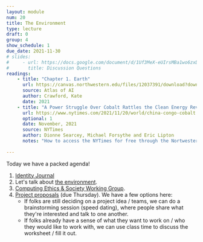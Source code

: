 ```yaml
---
layout: module
num: 20
title: The Environment
type: lecture
draft: 0
group: 4
show_schedule: 1
due_date: 2021-11-30
# slides: 
#     - url: https://docs.google.com/document/d/1Uf3MeX-eUIrsMBa1wo6zxDDP9D6U7vVqWloW9m63kcY/edit?usp=sharing
#       title: Discussion Questions
readings:
    - title: "Chapter 1. Earth"
      url: https://canvas.northwestern.edu/files/12037391/download?download_frd=1
      source: Atlas of AI
      author: Crawford, Kate 
      date: 2021
    - title: "A Power Struggle Over Cobalt Rattles the Clean Energy Revolution"
      url: https://www.nytimes.com/2021/11/20/world/china-congo-cobalt.html
      optional: 1
      date: November, 2021
      source: NYTimes
      author: Dionne Searcey, Michael Forsythe and Eric Lipton
      notes: "How to access the NYTimes for free through the Nortwestern Library: <a href='https://library.northwestu.edu/nytimes/' target='_blank'>https://library.northwestu.edu/nytimes/</a>"
     
---
```


Today we have a packed agenda!
1. [Identity Journal](/fall2021/assignments/identity09)
1. Let's talk about <a href="https://docs.google.com/document/d/1Uf3MeX-eUIrsMBa1wo6zxDDP9D6U7vVqWloW9m63kcY/edit#heading=h.so2uixqxkzv6" target="_blank">the environment</a>.
1. [Computing Ethics & Society Working Group](/fall2021/working-group/).
1. [Project proposals](/fall2021/assignments/hw03-worksheet) (due Thursday). We have a few options here:
    * If folks are still deciding on a project idea / teams, we can do a brainstorming session (speed dating), where people share what they're interested and talk to one another.
    * If folks already have a sense of what they want to work on / who they would like to work with, we can use class time to discuss the worksheet / fill it out.

